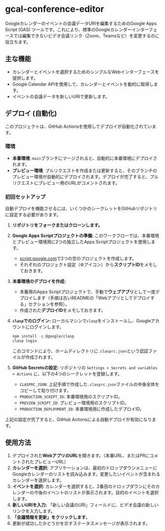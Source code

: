 # gcal-conference-editor

Googleカレンダーのイベントの会議データURIを編集するためのGoogle Apps Script (GAS) ツールです。これにより、標準のGoogleカレンダーインターフェースでは編集できないビデオ会議リンク（Zoom、Teamsなど）を変更するのに役立ちます。

## 主な機能

- カレンダーとイベントを選択するためのシンプルなWebインターフェースを提供します。
- Google Calendar APIを使用して、カレンダーとイベントを動的に取得します。
- イベントの会議データを新しいURIで更新します。

## デプロイ (自動化)

このプロジェクトは、GitHub Actionsを使用してデプロイが自動化されています。

### 環境

- **本番環境**: `main`ブランチにマージされると、自動的に本番環境にデプロイされます。
- **プレビュー環境**: プルリクエストを作成または更新すると、そのブランチのプレビュー環境が自動的にデプロイされます。デプロイが完了すると、プルリクエストにプレビュー用のURLがコメントされます。

### 初回セットアップ

自動デプロイを機能させるには、いくつかのシークレットをGitHubリポジトリに設定する必要があります。

1.  **リポジトリをフォークまたはクローンします。**

2.  **Google Apps Scriptプロジェクトの準備:**
    このワークフローでは、本番環境とプレビュー環境用に2つの独立したApps Scriptプロジェクトを使用します。
    - [script.google.com](https://script.google.com/home/projects/create)で2つの空のプロジェクトを作成します。
    - それぞれのプロジェクト設定（⚙️アイコン）から**スクリプトID**をメモしておきます。

3.  **本番環境のデプロイを作成:**
    - 本番用のApps Scriptプロジェクトで、手動で**ウェブアプリ**として一度デプロイします（手順は古いREADMEの「Webアプリとしてデプロイする」セクションを参照）。
    - 作成された**デプロイID**をメモしておきます。

4.  **`clasp`でのログイン:**
    ローカルマシンで`clasp`をインストールし、Googleアカウントにログインします。
    ```bash
    npm install -g @google/clasp
    clasp login
    ```
    このコマンドにより、ホームディレクトリに`.clasprc.json`という認証ファイルが作成されます。

5.  **GitHub Secretsの設定:**
    リポジトリの `Settings > Secrets and variables > Actions` に、以下の4つのシークレットを登録します。
    - `CLASPRC_JSON`: 上記手順で作成した`.clasprc.json`ファイルの中身全体をコピーして貼り付けます。
    - `PRODUCTION_SCRIPT_ID`: 本番環境用のスクリプトID。
    - `PREVIEW_SCRIPT_ID`: プレビュー環境用のスクリプトID。
    - `PRODUCTION_DEPLOYMENT_ID`: 本番環境用に作成したデプロイID。

上記の設定が完了すると、GitHub Actionsによる自動デプロイが有効になります。

## 使用方法

1.  デプロイされた**WebアプリのURL**を開きます。（本番URL、またはPRにコメントされたプレビューURL）
2.  **カレンダーを選択:** アプリケーションは、最初のドロップダウンメニューにGoogleカレンダーのリストを読み込みます。変更したいイベントが含まれるカレンダーを選択します。
3.  **イベントを選択:** カレンダーを選択すると、2番目のドロップダウンにそのカレンダーの今後のイベントのリストが表示されます。目的のイベントを選択します。
4.  **新しいURIを入力:** 「新しい会議のURI」フィールドに、ビデオ会議の新しいリンクを入力します。
5.  **「会議情報を更新」をクリックします**。
6.  更新が成功したかどうかを示すステータスメッセージが表示されます。
